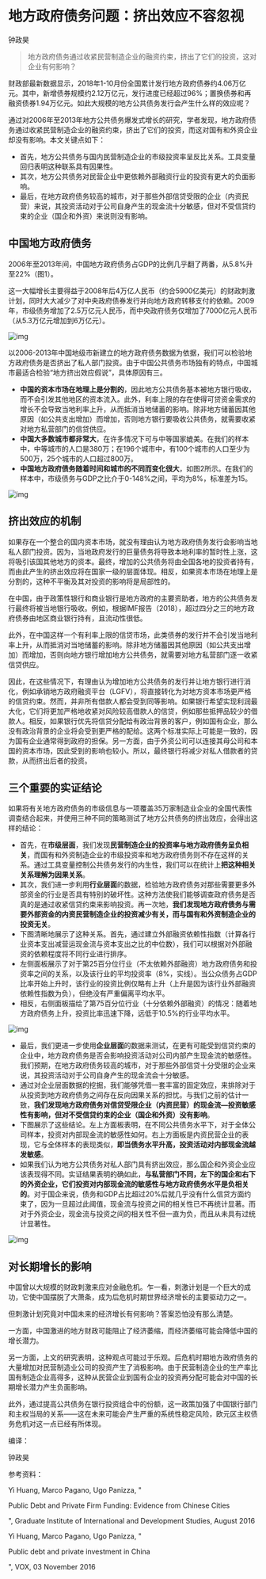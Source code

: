 # 地方政府债务问题：挤出效应不容忽视

钟政昊

> 地方政府债务通过收紧民营制造企业的融资约束，挤出了它们的投资，这对企业有何影响？

财政部最新数据显示，2018年1-10月份全国累计发行地方政府债券约4.06万亿元。其中，新增债券规模约2.12万亿元，发行进度已经超过96%；置换债券和再融资债券1.94万亿元。如此大规模的地方公共债务发行会产生什么样的效应呢？

通过对2006年至2013年地方公共债务爆发式增长的研究，学者发现，地方政府债务通过收紧民营制造企业的融资约束，挤出了它们的投资，而这对国有和外资企业却没有影响。本文关键点如下：

- 首先，地方公共债务与国内民营制造企业的市级投资率呈反比关系。工具变量回归表明这种联系具有因果性。 
- 其次，地方公共债务对民营企业中更依赖外部融资行业的投资有更大的负面影响。 
- 最后，在地方政府债务较高的城市，对于那些外部信贷受限的企业（内资民营）来说，其投资活动对于公司自身产生的现金流十分敏感，但对不受信贷约束的企业（国企和外资）来说则没有影响。 

## 中国地方政府债务

2006年至2013年间，中国地方政府债务占GDP的比例几乎翻了两番，从5.8%升至22%（图1）。

这一大幅增长主要得益于2008年后4万亿人民币（约合5900亿美元）的财政刺激计划，同时大大减少了对中央政府债券发行并向地方政府转移支付的依赖。2009年，市级债务增加了2.5万亿元人民币，而中央政府债务仅增加了7000亿元人民币（从5.3万亿元增加到6万亿元）。

![img](https://quip.com/blob/HUIAAAzcszI/4lpLfDz-HWnYirYxmP5New?a=61hbyGNEa7j0OlsnJfCjzDgEyPEcp0kS1o7JOppYovoa)

以2006-2013年中国地级市新建立的地方政府债务数据为依据，我们可以检验地方政府债务是否挤出了私人部门投资。由于中国公共债务市场独有的特点，中国城市最适合检验“地方挤出效应假说”，具体原因有三。

- **中国的资本市场在地理上是分割的**，因此地方公共债务基本被地方银行吸收，而不会引发其他地区的资本流入。此外，利率上限的存在使得可贷资金需求的增长不会导致当地利率上升，从而抵消当地储蓄的影响。除非地方储蓄因其他原因（如公共支出增加）而增加，否则地方银行要吸收公共债务，就需要收紧对地方私营部门的信贷供应。 
- **中国大多数城市都非常大**，在许多情况下可与中等国家媲美。在我们的样本中，中等城市的人口是380万；在196个城市中，有100个城市的人口至少为500万，25个城市的人口超过800万。 
- **中国地方政府债务随着时间和城市的不同而变化很大**，如图2所示。在我们的样本中，市级债务与GDP之比介于0-148%之间，平均为8%，标准差为15。 

![img](https://quip.com/blob/HUIAAAzcszI/9Vce6LL1qbF22XXz-67mIA?a=PUbQw6F1R9ajgun8yXaqtHHkaEL9ErKIDzaQpwkxNN4a)

## 挤出效应的机制

如果存在一个整合的国内资本市场，就没有理由认为地方政府债务发行会影响当地私人部门投资。因为，当地政府发行的巨量债务将导致本地利率的暂时性上涨，这将吸引该国其他地方的资本。最终，增加的公共债务将由全国各地的投资者持有，而由此产生的挤出效应将在国家一级的层面体现。相反，如果资本市场在地理上是分割的，这种不平衡及其对投资的影响将是局部性的。

在中国，由于政策性银行和商业银行是地方政府的主要资助者，地方的公共债务发行最终将被当地银行吸收。例如，根据IMF报告（2018），超过四分之三的地方政府债券由地区商业银行持有，且流动性很低。

此外，在中国这样一个有利率上限的信贷市场，此类债券的发行并不会引发当地利率上升，从而抵消对当地储蓄的影响。除非地方储蓄因其他原因（如公共支出增加）而增加，否则向地方银行增加地方公共债务，就需要对地方私营部门逐一收紧信贷供应。

因此，在这些情况下，有理由认为增加地方公共债务的发行并让地方银行进行消化，例如承销地方政府融资平台（LGFV），将直接转化为对地方资本市场更严格的信贷约束。然而，并非所有借款人都会受到同等影响。如果银行希望实现利润最大化，它们将更加严格地收紧对风险较高借款人的信贷，例如那些抵押品较少的借款人。相反，如果银行优先将信贷分配给有政治背景的客户，例如国有企业，那么没有政治背景的企业将会受到更严格的配给。这两个标准实际上可能是一致的，因为国有企业通常得到政府的担保。另一方面，由于外资公司可以连接其母公司和本国的资本市场，因此受到的影响也较小。所以，最终银行将减少对私人借款者的贷款，从而挤出后者的投资。

## 三个重要的实证结论

如果将有关地方政府债务的市级信息与一项覆盖35万家制造业企业的全国代表性调查结合起来，并使用三种不同的策略测试了地方公共债务的挤出效应，会得出这样的结论：

- 首先，在**市级层面**，我们发现**民营制造企业的投资率与地方政府债务呈负相关**，而国有和外资制造企业的市级投资率和地方政府债务则不存在这样的关系。通过工具变量控制公共债务发行的内生性，我们可以在统计上**把这种相关关系理解为因果关系**。 
- 其次，我们进一步利用**行业层面**的数据，检验地方政府债务对那些需要更多外部资金的行业是否具有特别的破坏性。这种方法使我们能够调查政府债务是否真的是通过收紧信贷约束来影响投资。再一次地，**我们发现地方政府债务与需要外部资金的内资民营制造企业的投资减少有关，而与国有和外资制造企业的投资无关**。 
- 下图清晰地展示了这种关系。首先，通过建立外部融资依赖性指数（计算各行业资本支出减营运现金流与资本支出之比的中位数），我们可以根据对外部融资的依赖程度将不同行业进行排序。 
- 左侧面板展示了对于第25百分位行业（不太依赖外部融资）地方政府债务和投资率之间的关系，以及该行业的平均投资率（8%，实线）。当公众债务占GDP比率开始上升时，该行业的投资比例仅略有上升（上升是因为该行业外部融资依赖性指数为负），但绝没有严重偏离平均水平。 
- 相反，右侧面板描绘了第75百分位行业（十分依赖外部融资）的情况：随着地方政府债务上升，投资比率迅速下降，远低于10.5%的行业平均水平。 

![img](https://quip.com/blob/HUIAAAzcszI/pysUy01Dtgf39BuycdT2tw?a=nV6NorvfYfuUfPIJajYYx6fb8oa8cZZDabAWXTuDmVga)

- 最后，我们更进一步使用**企业层面**的数据来测试，在更有可能受到信贷约束的企业中，地方政府债务是否会影响投资活动对公司内部产生现金流的敏感性。我们预期，在地方政府债务较高的城市，对于那些外部信贷十分受限的企业来说，其投资活动对于公司自身产生的现金流会十分敏感。 
- 通过对企业层面数据的挖掘，我们能够凭借一套丰富的固定效应，来排除对于从投资到地方政府债务之间存在反向因果关系的担忧。与我们之前的估计一致，**我们发现地方政府债务对信贷受限企业（内资民营）的现金流—投资敏感性有影响，但对不受信贷约束的企业（国企和外资）没有影响**。 
- 下图展示了这些结论。左上方面板表明，在不同公共债务水平下，对于全体公司样本，投资对内部现金流的敏感性如何。右上方面板是内资民营企业的表现，它与全体样本的表现类似，**即当债务水平升高，投资活动对内部现金流越发敏感**。 
- 如果我们认为地方公共债务对私人部门具有挤出效应，那么国企和外资企业应该表现得不同。实证结果表明的确如此，**与私营部门不同，左下的国企和右下的外资企业，它们投资对内部现金流的敏感性与地方政府债务水平是负相关的**。对于国企来说，债务和GDP占比超过20%后就几乎没有什么信贷方面约束了，因为一旦超过此阈值，现金流与投资之间的相关性已不再统计显著。而对于外资企业，现金流与投资之间的相关性不但一直为负，而且从未具有过统计显著性。 

![img](https://quip.com/blob/HUIAAAzcszI/FS_dQcy5WgkeeAwuFh-JVQ?a=EqDV6Pi65hkaaHoo4M9Z4tpPCo0K4OKfgcR5mgrR1Qca)

## 对长期增长的影响

中国曾以大规模的财政刺激来应对金融危机。乍一看，刺激计划是一个巨大的成功，它使中国摆脱了大萧条，成为后危机时期世界经济增长的主要驱动力之一。

但刺激计划究竟对中国未来的经济增长有何影响？答案恐怕没有那么清楚。

一方面，中国激进的地方财政可能阻止了经济萎缩，而经济萎缩可能会降低中国的增长潜力。

另一方面，上文的研究表明，这种观点可能过于乐观。后危机时期地方政府债务的大量增加对民营制造业公司的投资产生了消极影响。由于民营制造企业的生产率比国有制造企业高得多，这种从民营企业到国有企业的投资再分配可能会对中国的长期增长潜力产生负面影响。

此外，通过提高公共债务在银行投资组合中的份额，这一政策加强了中国银行部门和主权当局的关系——这在未来可能会产生严重的系统性稳定风险，欧元区主权债务危机对这一点已经有所体现。

编译：

钟政昊

参考资料：

Yi Huang, Marco Pagano, Ugo Panizza, "

Public Debt and Private Firm Funding: Evidence from Chinese Cities

", Graduate Institute of International and Development Studies, August 2016

Yi Huang, Marco Pagano, Ugo Panizza, "

Public debt and private investment in China

", VOX, 03 November 2016